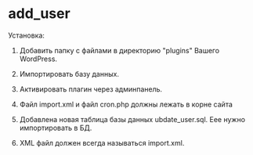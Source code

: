 # add_user

 Установка:

 1. Добавить папку с файлами в директорию "plugins" Вашего WordPress.
 
 2. Импортировать базу данных. 

 3. Активировать плагин через админпанель.

 4. Файл import.xml и файл cron.php должны лежать в корне сайта

 5. Добавлена новая таблица базы данных ubdate_user.sql. Еее нужно импортировать в БД.

 6. XML файл должен всегда называться import.xml.